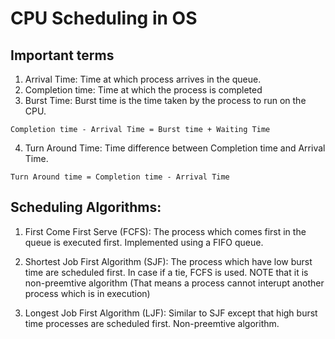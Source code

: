 # CPU Scheduling in OS

## Important terms
1) Arrival Time: Time at which process arrives in the queue.
2) Completion time: Time at which the process is completed
3) Burst Time: Burst time is the time taken by the process to run on the CPU.

```Completion time - Arrival Time = Burst time + Waiting Time```

4) Turn Around Time: Time difference between Completion time and Arrival Time.

```Turn Around time = Completion time - Arrival Time```

## Scheduling Algorithms:
1) First Come First Serve (FCFS): The process which comes first in the queue is executed first. Implemented using a FIFO queue.

2) Shortest Job First Algorithm (SJF): The process which have low burst time are scheduled first. In case if a tie, FCFS is used. NOTE that it is non-preemtive algorithm (That means a process cannot interupt another process which is in execution)

3) Longest Job First Algorithm (LJF): Similar to SJF except that high burst time processes are scheduled first. Non-preemtive algorithm.

